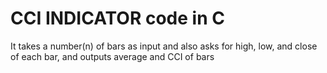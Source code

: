 ﻿# CCI INDICATOR code in C
It takes a number(n) of bars as input and also asks for high, low, and close of each bar, and outputs average and CCI of bars
